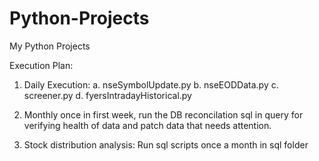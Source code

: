 # Python-Projects
My Python Projects

Execution Plan:
1. Daily Execution:
a. nseSymbolUpdate.py
b. nseEODData.py 
c. screener.py
d. fyersIntradayHistorical.py

2. Monthly once in first week, run the DB reconcilation sql in query for verifying health of data and patch data that needs attention.

3. Stock distribution analysis: Run sql scripts once a month in sql folder